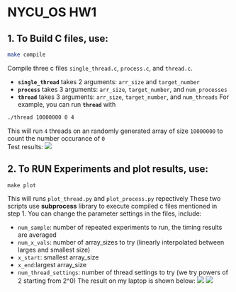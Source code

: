 # NYCU_OS HW1

## 1. To Build C files, use:  
```bash
make compile
```
Compile three c files `single_thread.c`, `process.c`, and `thread.c`. 
- **`single_thread`** takes 2 arguments: `arr_size` and `target_number`
- **`process`** takes 3 arguments: `arr_size`, `target_number`, and `num_processes`
- **`thread`** takes 3 arguments: `arr_size`, `target_number`, and `num_threads`
For example, you can run **`thread`** with
```bash
./thread 10000000 0 4
```
This will run `4` threads on an randomly generated array of size `10000000` to count the number occurance of `0`  
Test results:
![](https://i.imgur.com/KxlC44X.png)


## 2. To RUN Experiments and plot results, use:
```
make plot 
```
This will runs `plot_thread.py` and `plot_process.py` repectively
These two scripts use **subprocess** library to execute compiled c files mentioned in step 1.
You can change the parameter settings in the files, include:
- `num_sample`: number of repeated experiments to run, the timing results are averaged
- `num_x_vals`: number of array_sizes to try (linearly interpolated between larges and smallest size)
- `x_start`: smallest array_size
- `x_end`:largest array_size
- `num_thread_settings`: number of thread settings to try (we try powers of 2 starting from 2^0)
The result on my laptop is shown below:
![](https://i.imgur.com/m8nGdW2.png)
![](https://i.imgur.com/c5rB5Jt.png)
